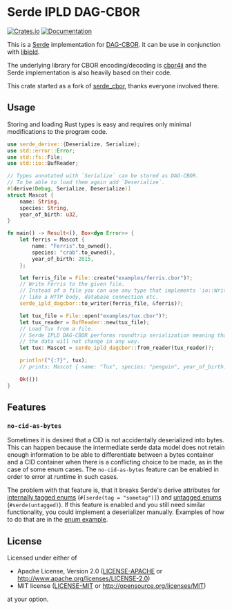 Serde IPLD DAG-CBOR
===================

[![Crates.io](https://img.shields.io/crates/v/serde_ipld_dag_cbor.svg)](https://crates.io/crates/serde_ipld_dagcbor)
[![Documentation](https://docs.rs/serde_ipld_dag_cbor/badge.svg)](https://docs.rs/serde_ipld_dag_cbor)

This is a [Serde] implementation for [DAG-CBOR]. It can be use in conjunction with [libipld].

The underlying library for CBOR encoding/decoding is [cbor4ii] and the Serde implementation is also heavily based on their code.

This crate started as a fork of [serde_cbor], thanks everyone involved there.

[Serde]: https://github.com/serde-rs/serde
[DAG-CBOR]: https://ipld.io/specs/codecs/dag-cbor/spec/
[libipld]: https://github.com/ipld/libipld
[cbor4ii]: https://github.com/quininer/cbor4ii
[serde_cbor]: https://github.com/pyfisch/cbor


Usage
-----

Storing and loading Rust types is easy and requires only
minimal modifications to the program code.

```rust
use serde_derive::{Deserialize, Serialize};
use std::error::Error;
use std::fs::File;
use std::io::BufReader;

// Types annotated with `Serialize` can be stored as DAG-CBOR.
// To be able to load them again add `Deserialize`.
#[derive(Debug, Serialize, Deserialize)]
struct Mascot {
    name: String,
    species: String,
    year_of_birth: u32,
}

fn main() -> Result<(), Box<dyn Error>> {
    let ferris = Mascot {
        name: "Ferris".to_owned(),
        species: "crab".to_owned(),
        year_of_birth: 2015,
    };

    let ferris_file = File::create("examples/ferris.cbor")?;
    // Write Ferris to the given file.
    // Instead of a file you can use any type that implements `io::Write`
    // like a HTTP body, database connection etc.
    serde_ipld_dagcbor::to_writer(ferris_file, &ferris)?;

    let tux_file = File::open("examples/tux.cbor")?;
    let tux_reader = BufReader::new(tux_file);
    // Load Tux from a file.
    // Serde IPLD DAG-CBOR performs roundtrip serialization meaning that
    // the data will not change in any way.
    let tux: Mascot = serde_ipld_dagcbor::from_reader(tux_reader)?;

    println!("{:?}", tux);
    // prints: Mascot { name: "Tux", species: "penguin", year_of_birth: 1996 }

    Ok(())
}
```


Features
--------

### `no-cid-as-bytes`

Sometimes it is desired that a CID is not accidentally deserialized into bytes. This can happen because the intermediate serde data model does not retain enough information to be able to differentiate between a bytes container and a CID container when there is a conflicting choice to be made, as in the case of some enum cases. The `no-cid-as-bytes` feature can be enabled in order to error at runtime in such cases.

The problem with that feature is, that it breaks Serde's derive attributes for [internally tagged enums](https://serde.rs/enum-representations.html#internally-tagged) (`#[serde(tag = "sometag")]`) and [untagged enums](https://serde.rs/enum-representations.html#untagged) (`#serde(untagged)`). If this feature is enabled and you still need similar functionality, you could implement a deserializer manually. Examples of how to do that are in the [enum example](examples/enums.rs).


License
-------

Licensed under either of

 * Apache License, Version 2.0 ([LICENSE-APACHE](LICENSE-APACHE) or http://www.apache.org/licenses/LICENSE-2.0)
 * MIT license ([LICENSE-MIT](LICENSE-MIT) or http://opensource.org/licenses/MIT)

at your option.
